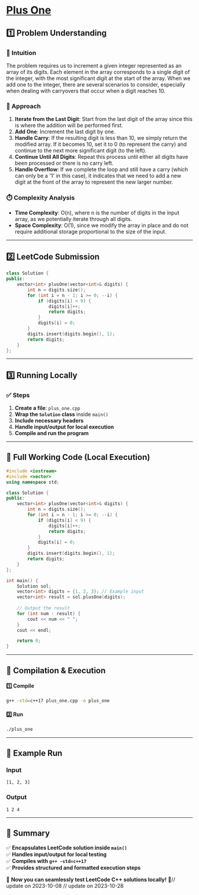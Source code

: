 # **[Plus One](https://leetcode.com/problems/plus-one/description/)**  

## **1️⃣ Problem Understanding**  
### **📌 Intuition**  
The problem requires us to increment a given integer represented as an array of its digits. Each element in the array corresponds to a single digit of the integer, with the most significant digit at the start of the array. When we add one to the integer, there are several scenarios to consider, especially when dealing with carryovers that occur when a digit reaches 10.

### **🚀 Approach**  
1. **Iterate from the Last Digit**: Start from the last digit of the array since this is where the addition will be performed first.
2. **Add One**: Increment the last digit by one.
3. **Handle Carry**: If the resulting digit is less than 10, we simply return the modified array. If it becomes 10, set it to 0 (to represent the carry) and continue to the next more significant digit (to the left).
4. **Continue Until All Digits**: Repeat this process until either all digits have been processed or there is no carry left.
5. **Handle Overflow**: If we complete the loop and still have a carry (which can only be a '1' in this case), it indicates that we need to add a new digit at the front of the array to represent the new larger number.

### **⏱️ Complexity Analysis**  
- **Time Complexity**: O(n), where n is the number of digits in the input array, as we potentially iterate through all digits.
- **Space Complexity**: O(1), since we modify the array in place and do not require additional storage proportional to the size of the input.

---  

## **2️⃣ LeetCode Submission**  
```cpp
class Solution {
public:
    vector<int> plusOne(vector<int>& digits) {
        int n = digits.size();
        for (int i = n - 1; i >= 0; --i) {
            if (digits[i] < 9) {
                digits[i]++;
                return digits;
            }
            digits[i] = 0;
        }
        digits.insert(digits.begin(), 1);
        return digits;
    }
};
```  

---  

## **3️⃣ Running Locally**  
### **✅ Steps**  
1. **Create a file**: `plus_one.cpp`  
2. **Wrap the `Solution` class** inside `main()`  
3. **Include necessary headers**  
4. **Handle input/output for local execution**  
5. **Compile and run the program**  

---  

## **📝 Full Working Code (Local Execution)**  
```cpp
#include <iostream>
#include <vector>
using namespace std;

class Solution {
public:
    vector<int> plusOne(vector<int>& digits) {
        int n = digits.size();
        for (int i = n - 1; i >= 0; --i) {
            if (digits[i] < 9) {
                digits[i]++;
                return digits;
            }
            digits[i] = 0;
        }
        digits.insert(digits.begin(), 1);
        return digits;
    }
};

int main() {
    Solution sol;
    vector<int> digits = {1, 2, 3}; // Example input
    vector<int> result = sol.plusOne(digits);
    
    // Output the result
    for (int num : result) {
        cout << num << " ";
    }
    cout << endl;

    return 0;
}
```  

---  

## **🔧 Compilation & Execution**  
#### **1️⃣ Compile**  
```bash
g++ -std=c++17 plus_one.cpp -o plus_one
```  

#### **2️⃣ Run**  
```bash
./plus_one
```  

---  

## **🎯 Example Run**  
### **Input**  
```
[1, 2, 3]
```  
### **Output**  
```
1 2 4 
```  

---  

## **📌 Summary**  
✅ **Encapsulates LeetCode solution inside `main()`**  
✅ **Handles input/output for local testing**  
✅ **Compiles with `g++ -std=c++17`**  
✅ **Provides structured and formatted execution steps**  

🚀 **Now you can seamlessly test LeetCode C++ solutions locally!** 🚀// update on 2023-10-08
// update on 2023-10-28
